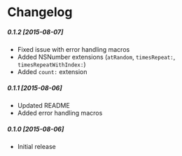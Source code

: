# Changelog

##### 0.1.2 [2015-08-07]
* Fixed issue with error handling macros
* Added NSNumber extensions (`atRandom`, `timesRepeat:`, `timesRepeatWithIndex:`)
* Added `count:` extension

##### 0.1.1 [2015-08-06]
* Updated README
* Added error handling macros

##### 0.1.0 [2015-08-06]
* Initial release
